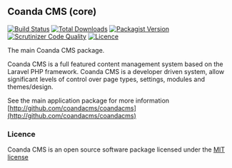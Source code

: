 ## Coanda CMS (core)

[![Build Status](https://travis-ci.org/CoandaCMS/coanda-core.svg)](https://travis-ci.org/CoandaCMS/coanda-core)
[![Total Downloads](https://img.shields.io/packagist/dm/CoandaCMS/coanda-core.svg)](https://packagist.org/packages/coandacms/coanda-core)
[![Packagist Version](http://img.shields.io/packagist/v/CoandaCMS/coanda-core.svg)](https://packagist.org/packages/coandacms/coanda-core)
[![Scrutinizer Code Quality](https://scrutinizer-ci.com/g/CoandaCMS/coanda-core/badges/quality-score.png?s=b2c21466a89eae78a8b34296761eb9e388177457)](https://scrutinizer-ci.com/g/CoandaCMS/coanda-core/)
[![Licence](http://img.shields.io/packagist/l/CoandaCMS/coanda-core.svg)](https://packagist.org/packages/coandacms/coanda-core)

The main Coanda CMS package.

Coanda CMS is a full featured content management system based on the Laravel PHP framework. Coanda CMS is a developer driven system, allow significant levels of control over page types, settings, modules and themes/design.

See the main application package for more information [http://github.com/coandacms/coandacms](http://github.com/coandacms/coandacms)

### Licence

Coanda CMS is an open source software package licensed under the [MIT license](http://opensource.org/licenses/MIT)
